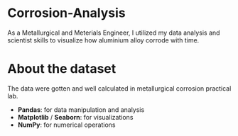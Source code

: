 # Corrosion-Analysis
As a Metallurgical and Meterials Engineer, I utilized my data analysis and scientist skills to visualize how aluminium alloy corrode with time.

# About the dataset
The data were gotten and well calculated in metallurgical corrosion practical lab.

- **Pandas**: for data manipulation and analysis
- **Matplotlib** / **Seaborn**: for visualizations
- **NumPy**: for numerical operations

